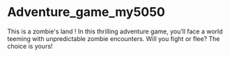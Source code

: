 # Adventure_game_my5050
This is a zombie's land ! In this thrilling adventure game, you’ll face a world teeming with unpredictable zombie encounters. Will you fight or flee? The choice is yours!

